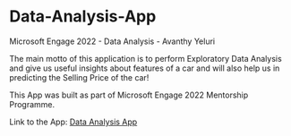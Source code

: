 # Data-Analysis-App
Microsoft Engage 2022 - Data Analysis - Avanthy Yeluri

The main motto of this application is to perform Exploratory Data Analysis and give us useful insights about features of a car and will also help us in predicting the Selling Price of the car!

This App was built as part of Microsoft Engage 2022 Mentorship Programme.

Link to the App: [Data Analysis App](https://data-analysis-app-st.herokuapp.com/)


